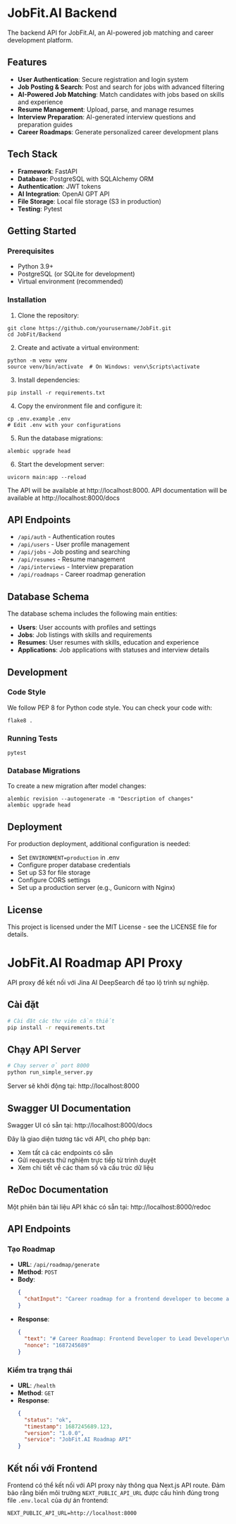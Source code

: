 # JobFit.AI Backend

The backend API for JobFit.AI, an AI-powered job matching and career development platform.

## Features

- **User Authentication**: Secure registration and login system
- **Job Posting & Search**: Post and search for jobs with advanced filtering
- **AI-Powered Job Matching**: Match candidates with jobs based on skills and experience
- **Resume Management**: Upload, parse, and manage resumes
- **Interview Preparation**: AI-generated interview questions and preparation guides
- **Career Roadmaps**: Generate personalized career development plans

## Tech Stack

- **Framework**: FastAPI
- **Database**: PostgreSQL with SQLAlchemy ORM
- **Authentication**: JWT tokens
- **AI Integration**: OpenAI GPT API
- **File Storage**: Local file storage (S3 in production)
- **Testing**: Pytest

## Getting Started

### Prerequisites

- Python 3.9+
- PostgreSQL (or SQLite for development)
- Virtual environment (recommended)

### Installation

1. Clone the repository:

```
git clone https://github.com/yourusername/JobFit.git
cd JobFit/Backend
```

2. Create and activate a virtual environment:

```
python -m venv venv
source venv/bin/activate  # On Windows: venv\Scripts\activate
```

3. Install dependencies:

```
pip install -r requirements.txt
```

4. Copy the environment file and configure it:

```
cp .env.example .env
# Edit .env with your configurations
```

5. Run the database migrations:

```
alembic upgrade head
```

6. Start the development server:

```
uvicorn main:app --reload
```

The API will be available at http://localhost:8000. API documentation will be available at http://localhost:8000/docs

## API Endpoints

- `/api/auth` - Authentication routes
- `/api/users` - User profile management
- `/api/jobs` - Job posting and searching
- `/api/resumes` - Resume management
- `/api/interviews` - Interview preparation
- `/api/roadmaps` - Career roadmap generation

## Database Schema

The database schema includes the following main entities:

- **Users**: User accounts with profiles and settings
- **Jobs**: Job listings with skills and requirements
- **Resumes**: User resumes with skills, education and experience
- **Applications**: Job applications with statuses and interview details

## Development

### Code Style

We follow PEP 8 for Python code style. You can check your code with:

```
flake8 .
```

### Running Tests

```
pytest
```

### Database Migrations

To create a new migration after model changes:

```
alembic revision --autogenerate -m "Description of changes"
alembic upgrade head
```

## Deployment

For production deployment, additional configuration is needed:

- Set `ENVIRONMENT=production` in .env
- Configure proper database credentials
- Set up S3 for file storage
- Configure CORS settings
- Set up a production server (e.g., Gunicorn with Nginx)

## License

This project is licensed under the MIT License - see the LICENSE file for details.

# JobFit.AI Roadmap API Proxy

API proxy để kết nối với Jina AI DeepSearch để tạo lộ trình sự nghiệp.

## Cài đặt

```bash
# Cài đặt các thư viện cần thiết
pip install -r requirements.txt
```

## Chạy API Server

```bash
# Chạy server ở port 8000
python run_simple_server.py
```

Server sẽ khởi động tại: http://localhost:8000

## Swagger UI Documentation

Swagger UI có sẵn tại: http://localhost:8000/docs

Đây là giao diện tương tác với API, cho phép bạn:

- Xem tất cả các endpoints có sẵn
- Gửi requests thử nghiệm trực tiếp từ trình duyệt
- Xem chi tiết về các tham số và cấu trúc dữ liệu

## ReDoc Documentation

Một phiên bản tài liệu API khác có sẵn tại: http://localhost:8000/redoc

## API Endpoints

### Tạo Roadmap

- **URL**: `/api/roadmap/generate`
- **Method**: `POST`
- **Body**:
  ```json
  {
    "chatInput": "Career roadmap for a frontend developer to become a lead developer"
  }
  ```
- **Response**:
  ```json
  {
    "text": "# Career Roadmap: Frontend Developer to Lead Developer\n\n## 1. Foundation Stage...",
    "nonce": "1687245689"
  }
  ```

### Kiểm tra trạng thái

- **URL**: `/health`
- **Method**: `GET`
- **Response**:
  ```json
  {
    "status": "ok",
    "timestamp": 1687245689.123,
    "version": "1.0.0",
    "service": "JobFit.AI Roadmap API"
  }
  ```

## Kết nối với Frontend

Frontend có thể kết nối với API proxy này thông qua Next.js API route. Đảm bảo rằng biến môi trường `NEXT_PUBLIC_API_URL` được cấu hình đúng trong file `.env.local` của dự án frontend:

```
NEXT_PUBLIC_API_URL=http://localhost:8000
```
